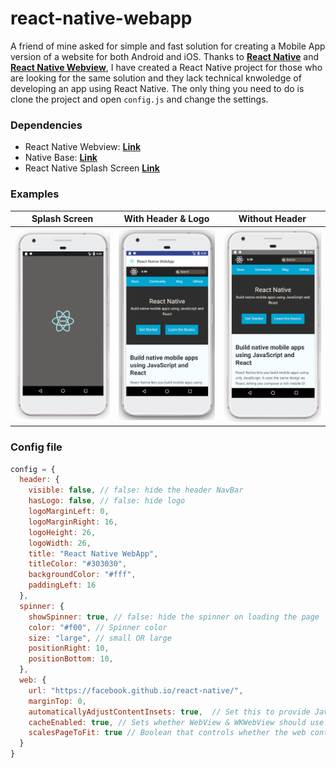 # react-native-webapp
A friend of mine asked for simple and fast solution for creating a Mobile App version of a website for both Android and iOS. Thanks to **[React Native](https://facebook.github.io/react-native/)** and **[React Native Webview](https://github.com/react-native-community/react-native-webview/)**, I have created a React Native project for those who are looking for the same solution and they lack technical knwoledge of developing an app using React Native.
The only thing you need to do is clone the project and open `config.js` and change the settings. 

### Dependencies
- React Native Webview: **[Link](https://github.com/react-native-community/react-native-webview/)**
- Native Base: **[Link](http://nativebase.io/)**
- React Native Splash Screen **[Link](https://github.com/crazycodeboy/react-native-splash-screen)**

### Examples

|Splash Screen| With Header & Logo| Without Header|
| --- | --- | --- |
|![](screenshots/rnwa-splash-screen.png) | ![](screenshots/rnwa-with-header.png) | ![](screenshots/rnwa-without-header.png)|

### Config file
``` javascript
config = {
  header: {
    visible: false, // false: hide the header NavBar
    hasLogo: false, // false: hide logo
    logoMarginLeft: 0,
    logoMarginRight: 16,
    logoHeight: 26,
    logoWidth: 26,
    title: "React Native WebApp",
    titleColor: "#303030",
    backgroundColor: "#fff",
    paddingLeft: 16
  },
  spinner: {
    showSpinner: true, // false: hide the spinner on loading the page
    color: "#f00", // Spinner color
    size: "large", // small OR large
    positionRight: 10,
    positionBottom: 10,
  },
  web: {
    url: "https://facebook.github.io/react-native/",
    marginTop: 0,
    automaticallyAdjustContentInsets: true,  // Set this to provide JavaScript that will be injected into the web page when the view loads. Make sure the string evaluates to a valid type (true works) and doesn't otherwise throw an exception.
    cacheEnabled: true, // Sets whether WebView & WKWebView should use browser caching.
    scalesPageToFit: true // Boolean that controls whether the web content is scaled to fit the view and enables the user to change the scale.
  }
}
```
